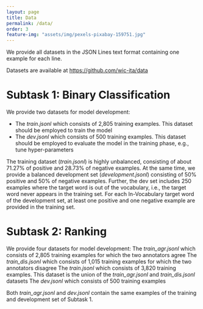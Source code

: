 ```yaml
---
layout: page
title: Data
permalink: /data/
order: 3
feature-img: "assets/img/pexels-pixabay-159751.jpg"
---
```



<script>
const ul = document.getElementsByTagName("nav")[0].getElementsByTagName("ul")[0];
ul.innerHTML = `
            <li>
                <a class="clear" aria-label="Home" title="Home" href="/index.html">
                     Home 
                </a>
            </li>
            <li class="separator"> | </li>
            <li>
                <a class="clear" aria-label="Tasks" title="Tasks" href="/task/">
                     Tasks 
                </a>
            </li>
            <li class="separator"> | </li>
            <li>
                <a class="clear" aria-label="Data" title="Data" href="/data/">
                     Data 
                </a>
            </li>
            <li class="separator"> | </li>
            <li>
                <a class="clear" aria-label="Important Dates" title="Important Dates" href="/dates/">
                     Important Dates 
                </a>
            </li>
            <li class="separator"> | </li>
            <li>
                <a class="clear" aria-label="Organizers" title="Organizers" href="/organizers/">
                     Organizers 
                </a>
            </li>
            <li class="separator"> | </li>
        <li class="separator"> | </li>
            <li>
            	<a id="theme-toggle" title="Home " aria-label="Home" onclick="themeToggle()">
            		<i class="fas fa-adjust" aria-hidden="true"></i>
            	</a>
            </li>
`;
</script>



We provide all datasets in the JSON Lines text format containing one example for each line. 

Datasets are available at <a href="https://github.com/wic-ita/data">https://github.com/wic-ita/data</a>


<h1>Subtask 1: Binary Classification</h1>
We provide two datasets for model development:
<ul>
	<li>The <i>train.jsonl</i> which consists of 2,805 training examples. This dataset should be employed to train the model</li>
	<li>The <i>dev.jsonl</i> which consists of 500 training examples. This dataset should be employed to evaluate the model in the training phase, e.g., tune hyper-parameters </li>
</ul>

The training dataset (<i>train.jsonl</i>) is highly unbalanced, consisting of about 71.27% of positive and 28.73% of negative examples. At the same time, we provide a balanced development set (<i>development.jsonl</i>) consisting of 50% positive and 50% of negative examples.
Further, the dev set includes 250 examples where the target word is out of the vocabulary, i.e., the target word never appears in the training set.
For each In-Vocabulary target word of the development set, at least one positive and one negative example are provided in the training set.



<h1>Subtask 2: Ranking</h1>
We provide four datasets for model development:
The <i>train_agr.jsonl</i> which consists of 2,805 training examples for which the two annotators agree
The <i>train_dis.jsonl</i> which consists of 1,015 training examples for which the two annotators disagree
The <i>train.jsonl</i> which consists of 3,820 training examples. This dataset is the union of the <i>train_agr.jsonl</i> and <i>train_dis.jsonl</i> datasets
The <i>dev.jsonl</i> which consists of 500 training examples  


Both <i>train\_agr.jsonl</i> and <i>dev.jsonl</i> contain the same examples of the training and development set of Subtask 1. 

